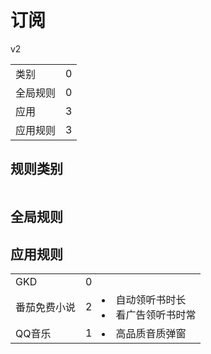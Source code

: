 # 订阅

v2

|||
| - |:-:|
|类别|0|
|全局规则|0|
|应用|3|
|应用规则|3|

## 规则类别

|||
| - |:-:|


## 全局规则



## 应用规则

||||
| - |:-:|-|
|GKD|0||
|番茄免费小说|2|<li>自动领听书时长<li>看广告领听书时常|
|QQ音乐|1|<li>高品质音质弹窗|
